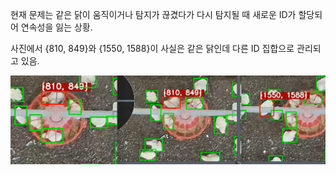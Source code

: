 현재 문제는 같은 닭이 움직이거나 탐지가 끊겼다가 다시 탐지될 때 새로운 ID가 할당되어 연속성을 잃는 상황.

사진에서 {810, 849}와 {1550, 1588}이 사실은 같은 닭인데 다른 ID 집합으로 관리되고 있음.

![alt text](id관리안되는중.png)